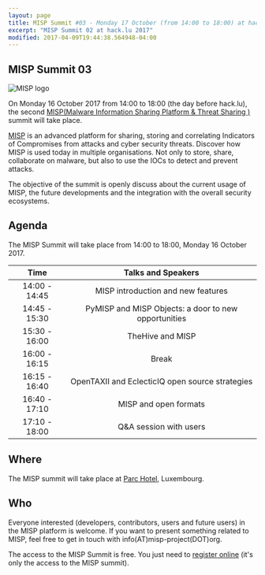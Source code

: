 ```yaml
---
layout: page
title: MISP Summit #03 - Monday 17 October (from 14:00 to 18:00) at hack.lu 2017
excerpt: "MISP Summit 02 at hack.lu 2017"
modified: 2017-04-09T19:44:38.564948-04:00
---
```



MISP Summit 03
--------------

![MISP logo](https://raw.githubusercontent.com/MISP/MISP/2.4/INSTALL/logos/misp-logo.png)

On Monday 16 October 2017 from 14:00 to 18:00 (the day before hack.lu), the second [MISP(Malware Information Sharing Platform & Threat Sharing
)](http://www.misp-project.org/) summit will take place.


[MISP](http://www.misp-project.org/) is an advanced platform for sharing, storing and correlating Indicators of Compromises from attacks and cyber security threats.
Discover how MISP is used today in multiple organisations. Not only to store, share, collaborate on malware, but also to use the IOCs to detect and prevent attacks.

The objective of the summit is openly discuss about the current usage of MISP, the future developments and the integration with the overall security ecosystems.

Agenda
------

The MISP Summit will take place from 14:00 to 18:00, Monday 16 October 2017.

| Time | Talks and Speakers |
|:---------:|:------------------:|
|14:00 - 14:45|MISP introduction and new features|
|14:45 - 15:30|PyMISP and MISP Objects: a door to new opportunities|
|15:30 - 16:00|TheHive and MISP|
|16:00 - 16:15|Break|
|16:15 - 16:40|OpenTAXII and EclecticIQ open source strategies|
|16:40 - 17:10|MISP and open formats|
|17:10 - 18:00|Q&A session with users|


Where
-----

The MISP summit will take place at [Parc Hotel](http://www.parc-hotel.lu/), Luxembourg.

Who
---

Everyone interested (developers, contributors, users and future users) in the MISP platform is welcome. If you want to present something related to MISP, feel free to get in touch with info(AT)misp-project(DOT)org.

The access to the MISP Summit is free. You just need to [register online](https://www.eventbrite.com/e/misp-summit-iii-tickets-34789249582) (it's only the access to the MISP summit).

